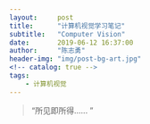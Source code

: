 ```yaml
---
layout:     post
title:      "计算机视觉学习笔记"
subtitle:   "Computer Vision"
date:       2019-06-12 16:37:00
author:     "陈志勇"
header-img: "img/post-bg-art.jpg"
<!-- catalog: true -->
tags:
    - 计算机视觉
---
```


> “所见即所得...... ”

